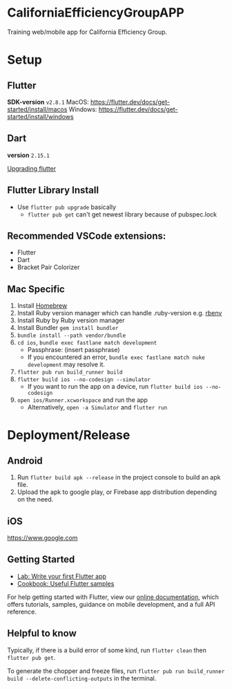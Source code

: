 # CaliforniaEfficiencyGroupAPP

Training web/mobile app for California Efficiency Group.

# Setup
## Flutter
**SDK-version** `v2.8.1`
MacOS: https://flutter.dev/docs/get-started/install/macos
Windows: https://flutter.dev/docs/get-started/install/windows

## Dart
**version** `2.15.1`

[Upgrading flutter](https://flutter.dev/docs/development/tools/sdk/upgrading)

## Flutter Library Install
* Use `flutter pub upgrade` basically
  * `flutter pub get` can't get newest library because of pubspec.lock

## Recommended VSCode extensions:
- Flutter
- Dart
- Bracket Pair Colorizer

## Mac Specific

1. Install [Homebrew](https://brew.sh/)
1. Install Ruby version manager which can handle .ruby-version e.g. [rbenv](https://github.com/rbenv/rbenv)
1. Install Ruby by Ruby version manager
1. Install Bundler `gem install bundler`
1. `bundle install --path vendor/bundle`
1. `cd ios`, `bundle exec fastlane match development`
    - Passphrase: (insert passphrase)
    - If you encountered an error, `bundle exec fastlane match nuke development` may resolve it.
1. `flutter pub run build_runner build`
1. `flutter build ios --no-codesign --simulator`
    - If you want to run the app on a device, run `flutter build ios --no-codesign`
1. `open ios/Runner.xcworkspace` and run the app
    - Alternatively, `open -a Simulator` and `flutter run`

# Deployment/Release
## Android
1. Run `flutter build apk --release` in the project console to build an apk file.
1. Upload the apk to google play, or Firebase app distribution depending on the need.

## iOS
https://www.google.com

## Getting Started

- [Lab: Write your first Flutter app](https://flutter.dev/docs/get-started/codelab)
- [Cookbook: Useful Flutter samples](https://flutter.dev/docs/cookbook)

For help getting started with Flutter, view our
[online documentation](https://flutter.dev/docs), which offers tutorials,
samples, guidance on mobile development, and a full API reference.

## Helpful to know
Typically, if there is a build error of some kind, run `flutter clean` then `flutter pub get`.

To generate the chopper and freeze files, run `flutter pub run build_runner build --delete-conflicting-outputs` in the terminal.